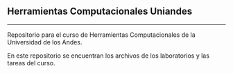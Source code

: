 ## Herramientas Computacionales Uniandes

____________________________________________________________________________________

Repositorio para el curso de Herramientas Computacionales de la Universidad de los Andes.

En este repositorio se encuentran los archivos de los laboratorios y las tareas del curso.